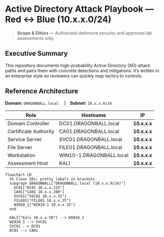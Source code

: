 
# Active Directory Attack Playbook — Red ↔ Blue (10.x.x.0/24)

> **Scope & Ethics** — Authorized defensive security and approved lab assessments only.

## Executive Summary
This repository documents high-probability Active Directory (AD) attack paths and pairs them with concrete detections and mitigations. It’s written in an enterprise style so reviewers can quickly map tactics to controls.

## Reference Architecture
**Domain:** `DRAGONBALL.local`  | **Subnet:** `10.x.x.0/24`

| Role | Hostname | IP |
|---|---|---|
| Domain Controller | DC01.DRAGONBALL.local | **10.x.x.x** |
| Certificate Authority | CA01.DRAGONBALL.local | **10.x.x.x** |
| Service Server | SVC01.DRAGONBALL.local | **10.x.x.x** |
| File Server | FILE01.DRAGONBALL.local | **10.x.x.x** |
| Workstation | WIN10-1.DRAGONBALL.local | **10.x.x.x** |
| Assessment Host | KALI | **10.x.x.x** |

```mermaid
flowchart LR
  %% Clean IDs; pretty labels in brackets
  subgraph DRAGONBALL["DRAGONBALL.local (10.x.x.0/24)"]
    DC01["DC01 10.x.x.225"]
    CA01["CA01 10.x.x.200"]
    SVC01["SVC01 10.x.x.15"]
    FILE01["FILE01 10.x.x.25"]
    WIN10_1["WIN10-1 10.x.x.35"]
  end

  KALI["Kali 10.x.x.50"] --> WIN10_1
  WIN10_1 --> SVC01
  SVC01 --> DC01
  DC01 --> CA01
